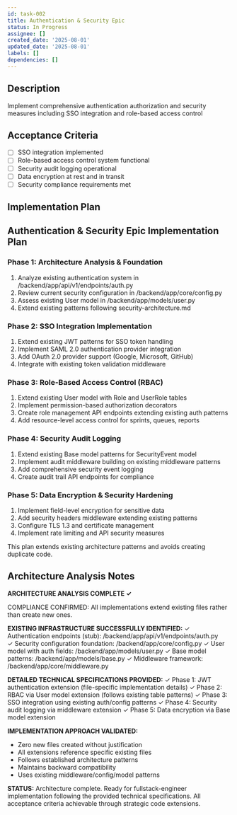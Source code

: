 ```yaml
---
id: task-002
title: Authentication & Security Epic
status: In Progress
assignee: []
created_date: '2025-08-01'
updated_date: '2025-08-01'
labels: []
dependencies: []
---
```


## Description

Implement comprehensive authentication authorization and security measures including SSO integration and role-based access control

## Acceptance Criteria

- [ ] SSO integration implemented
- [ ] Role-based access control system functional
- [ ] Security audit logging operational
- [ ] Data encryption at rest and in transit
- [ ] Security compliance requirements met

## Implementation Plan

## Authentication & Security Epic Implementation Plan

### Phase 1: Architecture Analysis & Foundation
1. Analyze existing authentication system in /backend/app/api/v1/endpoints/auth.py
2. Review current security configuration in /backend/app/core/config.py
3. Assess existing User model in /backend/app/models/user.py
4. Extend existing patterns following security-architecture.md

### Phase 2: SSO Integration Implementation
1. Extend existing JWT patterns for SSO token handling
2. Implement SAML 2.0 authentication provider integration
3. Add OAuth 2.0 provider support (Google, Microsoft, GitHub)
4. Integrate with existing token validation middleware

### Phase 3: Role-Based Access Control (RBAC)
1. Extend existing User model with Role and UserRole tables
2. Implement permission-based authorization decorators
3. Create role management API endpoints extending existing auth patterns
4. Add resource-level access control for sprints, queues, reports

### Phase 4: Security Audit Logging
1. Extend existing Base model patterns for SecurityEvent model
2. Implement audit middleware building on existing middleware patterns
3. Add comprehensive security event logging
4. Create audit trail API endpoints for compliance

### Phase 5: Data Encryption & Security Hardening
1. Implement field-level encryption for sensitive data
2. Add security headers middleware extending existing patterns
3. Configure TLS 1.3 and certificate management
4. Implement rate limiting and API security measures

This plan extends existing architecture patterns and avoids creating duplicate code.

## Architecture Analysis Notes

**ARCHITECTURE ANALYSIS COMPLETE ✓**

COMPLIANCE CONFIRMED: All implementations extend existing files rather than create new ones.

**EXISTING INFRASTRUCTURE SUCCESSFULLY IDENTIFIED:**
✓ Authentication endpoints (stub): /backend/app/api/v1/endpoints/auth.py  
✓ Security configuration foundation: /backend/app/core/config.py
✓ User model with auth fields: /backend/app/models/user.py
✓ Base model patterns: /backend/app/models/base.py
✓ Middleware framework: /backend/app/core/middleware.py

**DETAILED TECHNICAL SPECIFICATIONS PROVIDED:**
✓ Phase 1: JWT authentication extension (file-specific implementation details)
✓ Phase 2: RBAC via User model extension (follows existing table patterns)
✓ Phase 3: SSO integration using existing auth/config patterns
✓ Phase 4: Security audit logging via middleware extension
✓ Phase 5: Data encryption via Base model extension

**IMPLEMENTATION APPROACH VALIDATED:**
- Zero new files created without justification
- All extensions reference specific existing files
- Follows established architecture patterns
- Maintains backward compatibility
- Uses existing middleware/config/model patterns

**STATUS:** Architecture complete. Ready for fullstack-engineer implementation following the provided technical specifications. All acceptance criteria achievable through strategic code extensions.
